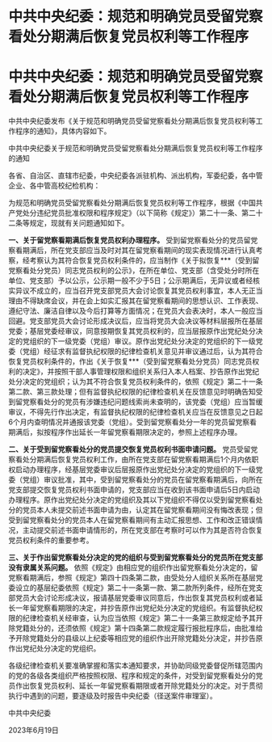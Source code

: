 # 中共中央纪委：规范和明确党员受留党察看处分期满后恢复党员权利等工作程序

# 中共中央纪委：规范和明确党员受留党察看处分期满后恢复党员权利等工作程序

中共中央纪委发布《关于规范和明确党员受留党察看处分期满后恢复党员权利等工作程序的通知》，具体内容如下。

中共中央纪委关于规范和明确党员受留党察看处分期满后恢复党员权利等工作程序的通知

各省、自治区、直辖市纪委，中央纪委各派驻机构、派出机构，军委纪委，各中管企业、各中管高校纪检机构：

为规范和明确党员受留党察看处分期满后恢复党员权利等工作程序，根据《中国共产党处分违纪党员批准权限和程序规定》（以下简称《规定》）第二十一条、第二十二条等规定，现就有关问题通知如下。

**一、关于留党察看期满后恢复党员权利办理程序。**
受到留党察看处分的党员留党察看期满后，所在党支部应当及时对其在留党察看期间的现实表现情况进行认真考察，经考察认为其符合恢复党员权利条件的，应当制作《关于拟恢复***（受到留党察看处分党员）同志党员权利的公示》，在所在单位、党支部（含受处分时所在单位、党支部）予以公示，公示期一般不少于5日；公示期满后，无异议或者经核实异议不成立的，应当召开党支部党员大会讨论恢复其党员权利事宜，本人无正当理由不得缺席会议，并在会上如实汇报其在留党察看期间的思想认识、工作表现、遵纪守法、廉洁自律以及今后打算等方面情况；在党员大会表决时，本人一般应当回避。党支部党员大会讨论形成决议后，应当将党员大会决议等材料层报所在基层党委；基层党委经审议，同意按期恢复其党员权利的，应当层报原作出党纪处分决定的党组织的下一级党委（党组）审议。原作出党纪处分决定的党组织的下一级党委（党组）经征求有监督执纪权限的纪律检查机关意见并审议通过后，认为其符合恢复党员权利条件的，作出《关于恢复***（受到留党察看处分党员）同志党员权利的决定》，并按照干部人事管理权限和组织关系归入本人档案、抄告原作出党纪处分决定的党组织；认为其不符合恢复党员权利条件的，依照《规定》第二十一条第二款、第三款处理；但有监督执纪权限的纪律检查机关在反馈意见时明确告知受到留党察看处分的党员有涉嫌违纪问题线索尚未查明的，该党委（党组）应当暂缓审议，不得先行作出决定，有监督执纪权限的纪律检查机关应当在反馈意见之日起6个月内查明情况并通报该党委（党组）。受到留党察看处分一年的党员留党察看期满后，拟按程序作出延长一年留党察看期限决定的，参照上述程序办理。

**二、关于受到留党察看处分的党员提交恢复党员权利书面申请问题。**
党员受留党察看处分期满后恢复党员权利工作，由所在党支部在留党察看期满后1个月内依职权启动办理程序，经基层党委审议后层报原作出党纪处分决定的党组织的下一级党委（党组）审议批准，其中，受到留党察看处分的党员在留党察看期满后，向所在党支部提交恢复党员权利书面申请的，党支部应当在收到该书面申请后5日内启动办理程序。原作出党纪处分决定的党组织及其以下党组织不得仅以受到留党察看处分的党员本人未提交前述书面申请为由，认定其在留党察看期间没有悔改表现；但受到留党察看处分的党员本人在留党察看期间有主动汇报思想、工作和改正错误情况，主动提交前述书面申请情形的，所在党支部在考察时可以作为其是否符合恢复党员权利条件的重要参考。

**三、关于作出留党察看处分决定的党的组织与受到留党察看处分的党员所在党支部没有隶属关系问题。**
依照《规定》由相应党的组织作出留党察看处分决定的，留党察看期满后，参照《规定》第四十四条第二款，由受处分人组织关系所在基层党委设立的基层纪委依照《规定》第二十一条第一款、第二款所列条件，经所在党支部党员大会讨论形成决议，报请基层党委审议同意后，作出恢复其党员权利或者延长一年留党察看期限的决定，并抄告原作出党纪处分决定的党组织。有监督执纪权限的纪律检查机关经审查，认为应当依照《规定》第二十一条第三款规定给予其开除党籍处分的，还须依照《规定》第十四条第二款规定履行报批程序后，由批准给予开除党籍处分的县级以上纪委等相应党的组织作出开除党籍处分决定，并抄告原作出党纪处分决定的党组织。

各级纪律检查机关要准确掌握和落实本通知要求，并协助同级党委督促所辖范围内的党的各级各类组织严格按照权限、程序和规定的条件，对受到留党察看处分的党员作出恢复党员权利、延长一年留党察看期限或者开除党籍处分的决定。对于贯彻执行中遇到的问题，要逐级及时报告中央纪委（径送案件审理室）。

中共中央纪委

2023年6月19日

